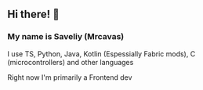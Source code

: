 <!-- 
## Привет! 👋
### Меня зовут Савелий (Mrcavas)
Я прогаю на TS, Python, Java, Kotlin (Особенно Fabric моды), C (микроконтроллеры) и других языках

Сейчас я в основном работаю на фронте >:)
-->

## Hi there! 👋
### My name is Saveliy (Mrcavas)
I use TS, Python, Java, Kotlin (Espessially Fabric mods), C (microcontrollers) and other languages

Right now I'm primarily a Frontend dev

